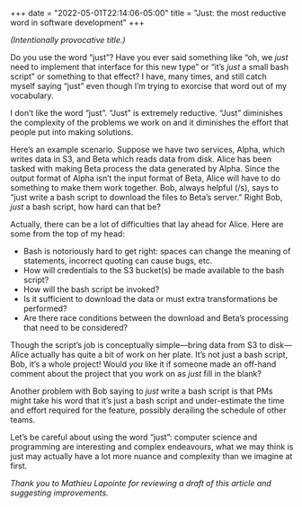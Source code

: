 +++
date = "2022-05-01T22:14:06-05:00"
title = "Just: the most reductive word in software development"
+++

<i>(Intentionally provocative title.)</i>

Do you use the word “just”? Have you ever said something like “oh, we _just_ need to implement that interface for this new type” or “it’s _just_ a small bash script” or something to that effect? I have, many times, and still catch myself saying “just” even though I’m trying to exorcise that word out of my vocabulary.

I don’t like the word “just”. “Just” is extremely reductive. “Just” diminishes the complexity of the problems we work on and it diminishes the effort that people put into making solutions.

Here’s an example scenario. Suppose we have two services, Alpha, which writes data in S3, and Beta which reads data from disk. Alice has been tasked with making Beta process the data generated by Alpha. Since the output format of Alpha isn’t the input format of Beta, Alice will have to do something to make them work together. Bob, always helpful (/s), says to “just write a bash script to download the files to Beta’s server.” Right Bob, _just_ a bash script, how hard can that be?

Actually, there can be a lot of difficulties that lay ahead for Alice. Here are some from the top of my head:

- Bash is notoriously hard to get right: spaces can change the meaning of statements, incorrect quoting can cause bugs, etc.
- How will credentials to the S3 bucket(s) be made available to the bash script?
- How will the bash script be invoked?
- Is it sufficient to download the data or must extra transformations be performed?
- Are there race conditions between the download and Beta’s processing that need to be considered?

Though the script’s job is conceptually simple—bring data from S3 to disk—Alice actually has quite a bit of work on her plate. It’s not just a bash script, Bob, it’s a whole project! Would _you_ like it if someone made an off-hand comment about the project that you work on as _just_ fill in the blank?

Another problem with Bob saying to _just_ write a bash script is that PMs might take his word that it’s just a bash script and under-estimate the time and effort required for the feature, possibly derailing the schedule of other teams.

Let’s be careful about using the word “just”: computer science and programming are interesting and complex endeavours, what we may think is just may actually have a lot more nuance and complexity than we imagine at first.

<i>Thank you to Mathieu Lapointe for reviewing a draft of this article and suggesting improvements.</i>
